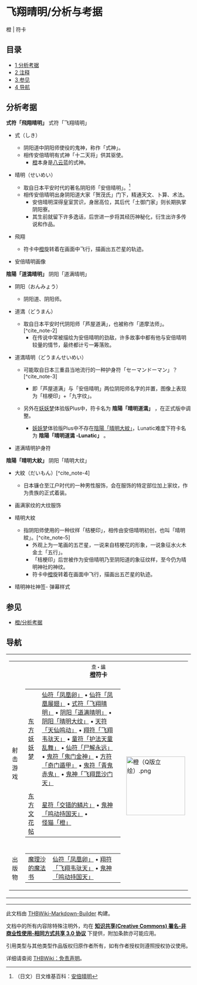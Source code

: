 # 飞翔晴明/分析与考据

<!-- source html: G:\repos\THBWiki-Markdown-Builder\THBWikiMarkdown\Temp\main\f\f5\ns0%3A%E9%A3%9E%E7%BF%94%E6%99%B4%E6%98%8E%2F%E5%88%86%E6%9E%90%E4%B8%8E%E8%80%83%E6%8D%AE.html -->

橙 | 符卡

## 目录

- [1 分析考据](#分析考据)
- [2 注释](#注释)
- [3 参见](#参见)
- [4 导航](#导航)




## 分析考据
  
 **式符「飛翔晴明」**  式符「飞翔晴明」
  

- 式（しき）
  - 阴阳道中阴阳师使役的鬼神，称作「式神」。
  - 相传安倍晴明有式神「十二天将」供其驱使。
    - [橙](./橙.md)本身是[八云蓝](./八云蓝.md)的式神。


- 晴明（せいめい）
  - 取自日本平安时代的著名阴阳师「安倍晴明」。[^cite_note-1]
  - 相传安倍晴明出身阴阳道大家「贺茂氏」门下，精通天文、卜算、术法。
    - 安倍晴明深得皇室赏识，身居高位，其后代「土御门家」则长期执掌阴阳寮。
    - 其生前就留下许多逸话，后世进一步将其经历神秘化，衍生出许多传说和作品。


- 飛翔
  - 符卡中[橙](./橙.md)旋转着在画面中飞行，描画出五芒星的轨迹。


- [](./文件-安倍晴明画像.jpg.md)安倍晴明画像

  
 **陰陽「道満晴明」**  阴阳「道满晴明」
  

- 阴阳（おんみょう）
  - 阴阳道、阴阳师。

- 道満（どうまん）
  - 取自日本平安时代阴阳师「芦屋道满」，也被称作「道摩法师」。[^cite_note-2]
    - 在传说中常被描绘为安倍晴明的劲敌，许多故事中都有他与安倍晴明较量的情节，最终都计亏一筹落败。


- 道満晴明（どうまんせいめい）
  - 可能取自日本三重县当地流行的一种护身符「セーマンドーマン」？[^cite_note-3]
    - 即「芦屋道满」与「安倍晴明」两位阴阳师名字的并置，图像上表现为「桔梗印」+「九字纹」。

  - 另外在[妖妖梦](./东方妖妖梦.md)体验版Plus中，符卡名为 **陰陽「晴明道満」** ，在正式版中调整。
    - [妖妖梦](./东方妖妖梦.md)体验版Plus中不存在[陰陽「晴明大紋」](./飞翔晴明.md)，Lunatic难度下符卡名为 **陰陽「晴明道満 -Lunatic」** 。



- [](./文件-道满晴明护身符.jpg.md)道满晴明护身符

  
 **陰陽「晴明大紋」**  阴阳「晴明大纹」
  

- 大紋（だいもん）[^cite_note-4]
  - 日本镰仓至江户时代的一种男性服饰，会在服饰的特定部位加上家纹，作为贵族的正式着装。


- [](./文件-大纹服饰.jpg.md)画满家纹的大纹服饰

- 晴明大紋
  - 指阴阳师使用的一种纹样「桔梗印」，相传由安倍晴明初创，也叫「晴明紋」。[^cite_note-5]
    - 外观上为一笔画的五芒星，一说来自桔梗花的形象，一说象征水火木金土「五行」。
    - 「桔梗印」后世被作为安倍晴明乃至阴阳道的象征纹样，至今仍为晴明神社的神纹。
    - 符卡中[橙](./橙.md)旋转着在画面中飞行，描画出五芒星的轨迹。



- [](./文件-晴明神社神签.jpg.md)晴明神社神签- [](./文件-式符「飞翔晴明」（妖妖梦）.jpg.md)弹幕样式


[^cite_note-1]: （日文）日文维基百科：[安倍晴明](https://en.wikipedia.org/wiki/ja:安倍晴明)

## 参见
- [橙/分析考据](./橙-分析考据.md)

## 导航

<table><tbody><tr><td><table cellspacing="0" class="nowraplinks mw-collapsible mw-collapsed" style="width:100%;;;"><tbody><tr><th style=";" colspan="3" class="navbox-title"><div class="navbar"><div class="noprint plainlinksneverexpand" style="background-color:transparent; padding:0; font-weight:normal; font-size:80%; white-space:nowrap;"><a href="./模板-橙符卡导航.md" title="模板:橙符卡导航"><span style=";;border:none;" title="查看这个模板">查</span></a>&#160;<span style="font-size:80%;">•</span>&#160;<a href="/index.php?title=%E6%A8%A1%E6%9D%BF:%E6%A9%99%E7%AC%A6%E5%8D%A1%E5%AF%BC%E8%88%AA&amp;action=edit"><span style=";;border:none;" title="您可以编辑这个模板。请在储存变更之前先预览">编</span></a></div></div><span><a href="./橙.md" title="橙">橙</a>符卡</span></th></tr><tr><td></td></tr><tr><td class="navbox-group" style=";;">射击游戏</td><td style=";;" class="navbox-list navbox-odd"><div></div><table cellspacing="0" class="nowraplinks navbox-subgroup" style="width:100%;;;;"><tbody><tr><td class="navbox-group" style=";;"><div><a href="./东方妖妖梦.md" title="东方妖妖梦">东方妖妖梦</a></div></td><td style=";;" class="navbox-list navbox-odd"><div><a href="./凤凰卵.md" title="凤凰卵" unred="">仙符「凤凰卵」</a> &#8226; <a href="./凤凰卵.md" title="凤凰卵" unred="">仙符「凤凰展翅」</a> &#8226; <a href="./飞翔晴明.md" title="飞翔晴明" unred="">式符「飞翔晴明」</a> &#8226; <a href="./飞翔晴明.md" title="飞翔晴明" unred="">阴阳「道满晴明」</a> &#8226; <a href="./飞翔晴明.md" title="飞翔晴明" unred="">阴阳「晴明大纹」</a> &#8226; <a href="./天仙鸣动.md" title="天仙鸣动" unred="">天符「天仙鸣动」</a> &#8226; <a href="./飞翔韦驮天.md" title="飞翔韦驮天" unred="">翔符「飞翔韦驮天」</a> &#8226; <a href="./飞翔韦驮天.md" title="飞翔韦驮天" unred="">童符「护法天童乱舞」</a> &#8226; <a href="./尸解永远.md" title="尸解永远" unred="">仙符「尸解永远」</a> &#8226; <a href="./尸解永远.md" title="尸解永远" unred="">鬼符「鬼门金神」</a> &#8226; <a href="./尸解永远.md" title="尸解永远" unred="">方符「奇门遁甲」</a> &#8226; <a href="./青鬼赤鬼.md" title="青鬼赤鬼" unred="">鬼符「青鬼赤鬼」</a> &#8226; <a href="./飞翔毘沙门天.md" title="飞翔毘沙门天" unred="">鬼神「飞翔毘沙门天」</a></div></td></tr><tr><td></td></tr><tr><td class="navbox-group" style=";;"><div><a href="./东方文花帖.md" title="东方文花帖">东方文花帖</a></div></td><td style=";;" class="navbox-list navbox-even"><div><a href="./交错的鳞片.md" title="交错的鳞片" unred="">星符「交错的鳞片」</a> &#8226; <a href="./鸣动持国天.md" title="鸣动持国天" unred="">鬼神「鸣动持国天」</a> &#8226; <a href="./橙（符卡）.md" title="橙（符卡）" unred="">怪猫「橙」</a></div></td></tr></tbody></table><div></div></td><td class="navbox-image" style="" rowspan="3"><a href="./文件-橙（Q版立绘）.png.md" class="image"><img alt="橙（Q版立绘）.png" src="https://upload.thwiki.cc/thumb/4/4e/%E6%A9%99%EF%BC%88Q%E7%89%88%E7%AB%8B%E7%BB%98%EF%BC%89.png/160px-%E6%A9%99%EF%BC%88Q%E7%89%88%E7%AB%8B%E7%BB%98%EF%BC%89.png" decoding="async" loading="lazy" width="160" height="160" srcset="https://upload.thwiki.cc/thumb/4/4e/%E6%A9%99%EF%BC%88Q%E7%89%88%E7%AB%8B%E7%BB%98%EF%BC%89.png/240px-%E6%A9%99%EF%BC%88Q%E7%89%88%E7%AB%8B%E7%BB%98%EF%BC%89.png 1.5x, https://upload.thwiki.cc/thumb/4/4e/%E6%A9%99%EF%BC%88Q%E7%89%88%E7%AB%8B%E7%BB%98%EF%BC%89.png/320px-%E6%A9%99%EF%BC%88Q%E7%89%88%E7%AB%8B%E7%BB%98%EF%BC%89.png 2x" data-file-width="500" data-file-height="500"></a></td></tr><tr><td></td></tr><tr><td class="navbox-group" style=";;">出版物</td><td style=";;" class="navbox-list navbox-even"><div></div><table cellspacing="0" class="nowraplinks navbox-subgroup" style="width:100%;;;;"><tbody><tr><td class="navbox-group" style=";;"><div><a href="./The_Grimoire_of_Marisa.md" title="The Grimoire of Marisa" unred="">魔理沙的魔法书</a></div></td><td style=";;" class="navbox-list navbox-odd"><div><a href="./凤凰卵.md" title="凤凰卵" unred="">仙符「凤凰卵」</a> &#8226; <a href="./飞翔韦驮天.md" title="飞翔韦驮天" unred="">翔符「飞翔韦驮天」</a> &#8226; <a href="./鸣动持国天.md" title="鸣动持国天" unred="">鬼神「鸣动持国天」</a></div></td></tr></tbody></table><div></div></td></tr></tbody></table></td></tr></tbody></table>






---

此文档由 [THBWiki-Markdown-Builder](https://github.com/Delsin-Yu/THBWiki-Markdown-Builder) 构建。

文档中的所有内容除特殊注明外，均在 [**知识共享(Creative Commons) 署名-非商业性使用-相同方式共享 3.0 协议**](https://creativecommons.org/licenses/by-sa/3.0/deed.zh-hans) 下提供，附加条款亦可能应用。

引用类型与其他类型作品版权归原作者所有，如有作者授权则遵照授权协议使用。

详细请查阅 [THBWiki：免责声明](https://thbwiki.cc/THBWiki:%E5%85%8D%E8%B4%A3%E5%A3%B0%E6%98%8E)。


